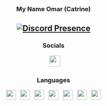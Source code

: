 <div id="SealedSaucer" align="center">
  <h3>My Name Omar (Catrine)</a></h3>

[![Discord Presence](https://lanyard.cnrad.dev/api/1182845301225173005?showDisplayName=true&theme=dark)](https://discord.com/users/1182845301225173005)
---

<h3>Socials</h3>

<div>
    &nbsp;
    <a href="https://discord.gg/zbKbEqbz6Q"><img src="https://skillicons.dev/icons?i=discord" height="29" width="29"></a>
</div>

<h3>Languages</h3>

<div>
  <a href="https://dotnet.microsoft.com"><img src="https://skillicons.dev/icons?i=cs" height="26" width="26"></a>
  &nbsp;
  <a href="https://cplusplus.com/"><img src="https://skillicons.dev/icons?i=cpp" height="26" width="26"></a>
  &nbsp;
  <a href="https://w3.org/html"><img src="https://skillicons.dev/icons?i=html" height="26" width="26"></a>
  &nbsp;
  <a href="https://w3schools.com/css"><img src="https://skillicons.dev/icons?i=css" height="26" width="26"></a>
  &nbsp;
  <a href="https://javascript.com"><img src="https://skillicons.dev/icons?i=javascript" height="26" width="26"></a>
  &nbsp;
  <a href="https://nodejs.org"><img src="https://skillicons.dev/icons?i=nodejs" height="26" width="26"></a>
  &nbsp;
  <a href="https://www.python.org"><img src="https://skillicons.dev/icons?i=python" height="26" width="26"></a>
</div>

</div>
